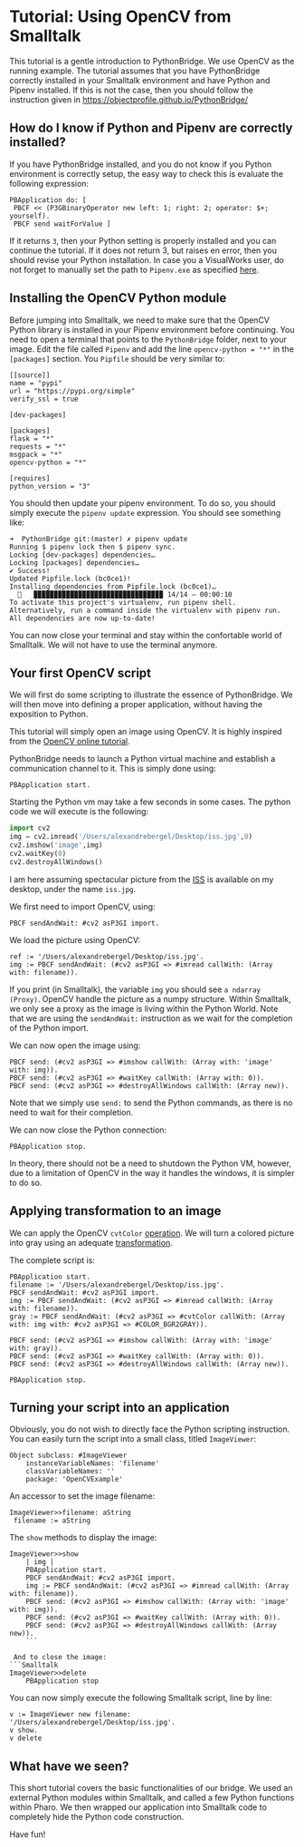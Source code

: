 # Tutorial: Using OpenCV from Smalltalk

This tutorial is a gentle introduction to PythonBridge. We use OpenCV as the running example. The tutorial assumes that you have PythonBridge correctly installed in your Smalltalk environment and have Python and Pipenv installed. If this is not the case, then you should follow the instruction given in https://objectprofile.github.io/PythonBridge/

## How do I know if Python and Pipenv are correctly installed?
If you have PythonBridge installed, and you do not know if you Python environment is correctly setup, the easy way to check this is evaluate the following expression:

```Smalltalk
PBApplication do: [ 
 PBCF << (P3GBinaryOperator new left: 1; right: 2; operator: $+; yourself).
 PBCF send waitForValue ]
```

If it returns `3`, then your Python setting is properly installed and you can continue the tutorial. If it does not return 3, but raises en error, then you should revise your Python installation. In case you a VisualWorks user, do not forget to manually set the path to `Pipenv.exe` as specified [here](https://objectprofile.github.io/PythonBridge/pages/vw-installation). 

## Installing the OpenCV Python module

Before jumping into Smalltalk, we need to make sure that the OpenCV Python library is installed in your Pipenv environment before continuing. You need to open a terminal that points to the `PythonBridge` folder, next to your image. Edit the file called `Pipenv` and add the line `opencv-python = "*"` in the `[packages]` section. You `Pipfile` should be very similar to:

```
[[source]]
name = "pypi"
url = "https://pypi.org/simple"
verify_ssl = true

[dev-packages]

[packages]
flask = "*"
requests = "*"
msgpack = "*"
opencv-python = "*"

[requires]
python_version = "3"
```

You should then update your pipenv environment. To do so, you should simply execute the `pipenv update` expression. You should see something like:

```
➜  PythonBridge git:(master) ✗ pipenv update
Running $ pipenv lock then $ pipenv sync.
Locking [dev-packages] dependencies…
Locking [packages] dependencies…
✔ Success! 
Updated Pipfile.lock (bc0ce1)!
Installing dependencies from Pipfile.lock (bc0ce1)…
  🐍   ▉▉▉▉▉▉▉▉▉▉▉▉▉▉▉▉▉▉▉▉▉▉▉▉▉▉▉▉▉▉▉▉ 14/14 — 00:00:10
To activate this project's virtualenv, run pipenv shell.
Alternatively, run a command inside the virtualenv with pipenv run.
All dependencies are now up-to-date!
```

You can now close your terminal and stay within the confortable world of Smalltalk. We will not have to use the terminal anymore.

## Your first OpenCV script

We will first do some scripting to illustrate the essence of PythonBridge. We will then move into defining a proper application, without having the exposition to Python.

This tutorial will simply open an image using OpenCV. It is highly inspired from the [OpenCV online tutorial](https://opencv-python-tutroals.readthedocs.io/en/latest/py_tutorials/py_gui/py_image_display/py_image_display.html).

PythonBridge needs to launch a Python virtual machine and establish a communication channel to it. This is simply done using: 
```Smalltalk
PBApplication start.
```

Starting the Python vm may take a few seconds in some cases. The python code we will execute is the following:

```Python
import cv2
img = cv2.imread('/Users/alexandrebergel/Desktop/iss.jpg',0)
cv2.imshow('image',img)
cv2.waitKey(0)
cv2.destroyAllWindows()
```

I am here assuming spectacular picture from the [ISS](https://www.esa.int/Science_Exploration/Human_and_Robotic_Exploration/International_Space_Station/Where_is_the_International_Space_Station) is available on my desktop, under the name `iss.jpg`.

We first need to import OpenCV, using: 
```Smalltalk
PBCF sendAndWait: #cv2 asP3GI import.
```

We load the picture using OpenCV:

```Smalltalk
ref := '/Users/alexandrebergel/Desktop/iss.jpg'.
img := PBCF sendAndWait: (#cv2 asP3GI => #imread callWith: (Array with: filename)).
```

If you print (in Smalltalk), the variable `img` you should see `a ndarray (Proxy)`. OpenCV handle the picture as a numpy structure. Within Smalltalk, we only see a proxy as the image is living within the Python World. Note that we are using the `sendAndWait:` instruction as we wait for the completion of the Python import.

We can now open the image using:

```Smalltalk
PBCF send: (#cv2 asP3GI => #imshow callWith: (Array with: 'image' with: img)).
PBCF send: (#cv2 asP3GI => #waitKey callWith: (Array with: 0)).
PBCF send: (#cv2 asP3GI => #destroyAllWindows callWith: (Array new)).
```

Note that we simply use `send:` to send the Python commands, as there is no need to wait for their completion.

We can now close the Python connection:
```Smalltalk
PBApplication stop.
```

In theory, there should not be a need to shutdown the Python VM, however, due to a limitation of OpenCV in the way it handles the windows, it is simpler to do so.

## Applying transformation to an image

We can apply the OpenCV `cvtColor` [operation](https://docs.opencv.org/2.4/modules/imgproc/doc/miscellaneous_transformations.html#cvtcolor). We will turn a colored picture into gray using an adequate [transformation](https://docs.opencv.org/master/de/d25/imgproc_color_conversions.html#color_convert_rgb_gray).

The complete script is:

```Smalltalk
PBApplication start.
filename := '/Users/alexandrebergel/Desktop/iss.jpg'.
PBCF sendAndWait: #cv2 asP3GI import.
img := PBCF sendAndWait: (#cv2 asP3GI => #imread callWith: (Array with: filename)).
gray := PBCF sendAndWait: (#cv2 asP3GI => #cvtColor callWith: (Array with: img with: #cv2 asP3GI => #COLOR_BGR2GRAY)).

PBCF send: (#cv2 asP3GI => #imshow callWith: (Array with: 'image' with: gray)).
PBCF send: (#cv2 asP3GI => #waitKey callWith: (Array with: 0)).
PBCF send: (#cv2 asP3GI => #destroyAllWindows callWith: (Array new)).

PBApplication stop.
```

## Turning your script into an application

Obviously, you do not wish to directly face the Python scripting instruction. You can easily turn the script into a small class, titled `ImageViewer`:

```Smalltalk
Object subclass: #ImageViewer
	instanceVariableNames: 'filename'
	classVariableNames: ''
	package: 'OpenCVExample'
```

An accessor to set the image filename:
```Smalltalk
ImageViewer>>filename: aString
 filename := aString
```

The `show` methods to display the image:

```Smalltalk
ImageViewer>>show
	| img |
	PBApplication start.
	PBCF sendAndWait: #cv2 asP3GI import.
	img := PBCF sendAndWait: (#cv2 asP3GI => #imread callWith: (Array with: filename)).
	PBCF send: (#cv2 asP3GI => #imshow callWith: (Array with: 'image' with: img)).
	PBCF send: (#cv2 asP3GI => #waitKey callWith: (Array with: 0)).
	PBCF send: (#cv2 asP3GI => #destroyAllWindows callWith: (Array new)).
	```
 
 And to close the image:
```Smalltalk
ImageViewer>>delete
	PBApplication stop
```
 
You can now simply execute the following Smalltalk script, line by line:
```Smalltalk
v := ImageViewer new filename: '/Users/alexandrebergel/Desktop/iss.jpg'.
v show.
v delete
```

## What have we seen?

This short tutorial covers the basic functionalities of our bridge. We used an external Python modules within Smalltalk, and called a few Python functions within Pharo. We then wrapped our application into Smalltalk code to completely hide the Python code construction.

Have fun!
